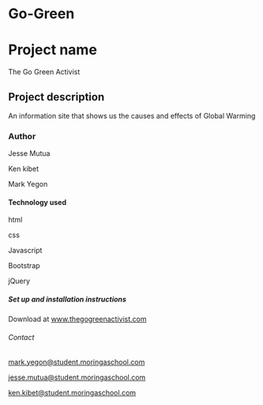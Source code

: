 # Go-Green

# Project name

The Go Green Activist

## Project description

An information site that shows us the causes and effects of Global Warming

### Author

Jesse Mutua

Ken kibet

Mark Yegon

#### Technology used

html

css

Javascript

Bootstrap

jQuery

##### Set up and installation instructions

Download at www.thegogreenactivist.com

###### Contact

mark.yegon@student.moringaschool.com

jesse.mutua@student.moringaschool.com

ken.kibet@student.moringaschool.com

